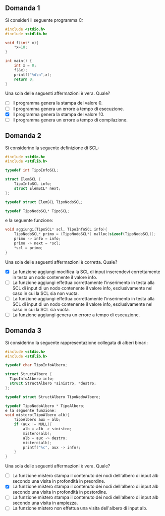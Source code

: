 ## Domanda 1
Si consideri il seguente programma C:
```c
#include <stdio.h>
#include <stdlib.h>

void f(int* x){
	*x=10;
}

int main() {
	int x = 0;
	f(&x);
	printf("%d\n",x);
	return 0;
}
```

Una sola delle seguenti affermazioni è vera. Quale?

- [ ] Il programma genera la stampa del valore 0.
- [ ] Il programma genera un errore a tempo di esecuzione.
- [X] Il programma genera la stampa del valore 10.
- [ ] Il programma genera un errore a tempo di compilazione.

## Domanda 2
Si considerino la seguente definizione di SCL:
```c
#include <stdio.h>
#include <stdlib.h>

typedef int TipoInfoSCL;

struct ElemSCL {
	TipoInfoSCL info;
	struct ElemSCL* next;
};

typedef struct ElemSCL TipoNodoSCL;

typedef TipoNodoSCL* TipoSCL;
```
e la seguente funzione:
```c
void aggiungi(TipoSCL* scl, TipoInfoSCL info){
	TipoNodoSCL* primo = (TipoNodoSCL*) malloc(sizeof(TipoNodoSCL));
	primo -> info = info;
	primo -> next = *scl;
	*scl = primo;
}
```

Una sola delle seguenti affermazioni è corretta. Quale?

- [X] La funzione aggiungi modifica la SCL di input inserendovi correttamente in testa un nodo contenente il valore info.
- [ ] La funzione aggiungi effettua correttamente l'inserimento in testa alla SCL di input di un nodo contenente il valore info, esclusivamente nel caso in cui la SCL sia non vuota.
- [ ] La funzione aggiungi effettua correttamente l'inserimento in testa alla SCL di input di un nodo contenente il valore info, esclusivamente nel caso in cui la SCL sia vuota.
- [ ] La funzione aggiungi genera un errore a tempo di esecuzione.

## Domanda 3
Si considerino la seguente rappresentazione collegata di alberi binari:
```c
#include <stdio.h>
#include <stdlib.h>

typedef char TipoInfoAlbero;

struct StructAlbero {
  TipoInfoAlbero info;
  struct StructAlbero *sinistro, *destro;
};

typedef struct StructAlbero TipoNodoAlbero;

typedef TipoNodoAlbero * TipoAlbero;
e la seguente funzione:
void mistero(TipoAlbero alb){
	TipoAlbero aux = alb;
	if (aux != NULL){
		alb = alb -> sinistro;
		mistero(alb);
		alb = aux -> destro;
		mistero(alb);
		printf("%c", aux -> info);
	}
}
```


Una sola delle seguenti affermazioni è vera. Quale?

- [ ] La funzione mistero stampa il contenuto dei nodi dell'albero di input alb secondo una visita in profondità in preordine.
- [X] La funzione mistero stampa il contenuto dei nodi dell'albero di input alb secondo una visita in profondità in postordine.
- [ ] La funzione mistero stampa il contenuto dei nodi dell'albero di input alb secondo una visita in ampiezza.
- [ ] La funzione mistero non effettua una visita dell'albero di input alb.